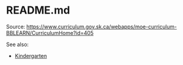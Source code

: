 # README.md

Source: <https://www.curriculum.gov.sk.ca/webapps/moe-curriculum-BBLEARN/CurriculumHome?id=405>

See also:

+ [Kindergarten](https://www.curriculum.gov.sk.ca/webapps/moe-curriculum-BBLEARN/CurriculumHome?id=405)
